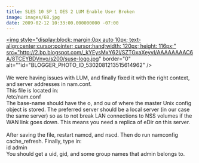 ```yaml
---
title: SLES 10 SP 1 OES 2 LUM Enable User Broken
image: images/68.jpg
date: 2009-02-12 10:33:00.000000000 -07:00
---
```

<a onblur="try {parent.deselectBloggerImageGracefully();} catch(e) {}" href="http://2.bp.blogspot.com/_kYEysMxY62I/SZTGxaXeyvI/AAAAAAAAC6A/8TCEYBDVnvo/s1600-h/suse-logo.jpg"><img style="display:block; margin:0px auto 10px; text-align:center;cursor:pointer; cursor:hand;width: 120px; height: 116px;" src="http://2.bp.blogspot.com/_kYEysMxY62I/SZTGxaXeyvI/AAAAAAAAC6A/8TCEYBDVnvo/s200/suse-logo.jpg" border="0" alt=""id="BLOGGER_PHOTO_ID_5302081213515614962" /></a><br /><br />We were having issues with LUM, and finally fixed it with the right context, and server addresses in nam.conf.<br />This file is located in:<br />/etc/nam.conf<br />The base-name should have the o, and ou of where the master Unix config object is stored.  The preferred server should be a local server (in our case the same server) so as to not break LAN connections to NSS volumes if the WAN link goes down.  This means you need a replica of eDir on this server.<br /><br />After saving the file, restart namcd, and nscd.  Then do run namconfig cache_refresh. Finally, type in: <br />id admin<br />You should get a uid, gid, and some group names that admin belongs to.
